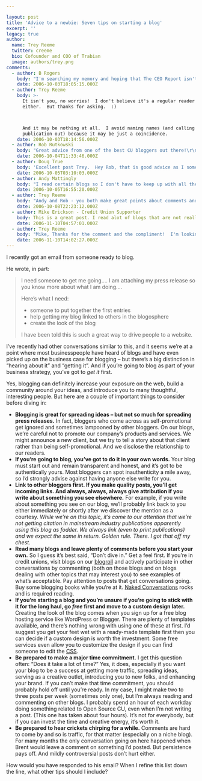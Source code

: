 ```yaml
---

layout: post
title: 'Advice to a newbie: Seven tips on starting a blog'
excerpt: ''
legacy: true
author:
  name: Trey Reeme
  twitter: creeme
  bio: Cofounder and COO of Trabian
  image: authors/trey.png
comments:
  - author: B Rogers
    body: "I'm searching my memory and hoping that The CEO Report isn't the spot where attribution was denied ..."
    date: 2006-10-03T18:05:15.000Z
  - author: Trey Reeme
    body: >-
      It isn't you, no worries!  I don't believe it's a regular reader
      either.  But thanks for asking.  :)



      And it may be nothing at all.  I avoid naming names (and calling the
      publication out) because it may be just a coincidence.
    date: 2006-10-03T18:14:56.000Z
  - author: Rob Rutkowski
    body: "Great advice from one of the best CU bloggers out there!\r\n\r\nAnd Trey, just because you don't always get comments doesn't mean people don't read you daily.  Often, I'll just silently agree with you."
    date: 2006-10-04T11:33:46.000Z
  - author: Doug True
    body: 'Excellent post Trey.  Hey Rob, that is good advice as I sometimes get discouraged by the lack of comments on my blog.  I am all too familiar with the sound of crickets.  I do run in to people at conferences that tell me they have been reading.  Plus, I really like posting presentations out there for people to review with others when they get back to the office.  Plus, giving out my blog address is better than handing out business cards.  '
    date: 2006-10-05T03:10:03.000Z
  - author: Andy Mattingly
    body: "I read certain blogs so I don't have to keep up with all the blogs out there.  Post interesting things you see from other sites and I will visit your blog more than others.(And maybe even add you to my feed)  I view certain blogs as my filter.  Opensourcecu and dougtrue.net are two blogs I have as feeds because they link me to other blogs or at least comment worthy news that I don't have to keep up with.  And I don't normally comment either...maybe I should more."
    date: 2006-10-05T16:55:20.000Z
  - author: Trey Reeme
    body: "Andy and Rob - you both make great points about comments and how they don't always reflect the number of eyes a post gets.  I keep up with about 70 RSS feeds at the moment, but I seldom comment on any blogs outside of the realm of financial institutions.  Many of the bloggers I read have no clue that I'm one of their most loyal readers and have been for a long time.\r\n\r\nDoug, your presentations crossed my mind when we decided to make our talk to the Washington CUL available online (after asking them if they'd be game, of course).  For bloggers, our blogs do much more than business cards, and the ideas can spread far beyond the conference. \r\n\r\nI didn't state this outright, but the initial email was from a credit union speaker.  I pointed him to dougtrue.net and gave him the pointers listed above.  He responded that he wasn't ready for the time commitment yet, and I applaud that.  "
    date: 2006-10-08T22:23:12.000Z
  - author: Mike Erickson - Credit Union Supporter
    body: This is a great post. I read alot of blogs that are not really personal and do not have a personal touch. What I appreciate most on good blogs is when they write the blog as if they are talking face-to-face with you or chatting on IM. You want to be as personal as you can so that you build a relationship with your reader. I am going to be adding a blog to one of our sites soon and I hope I can be as effective as you guys. Thank you for taking the time to put this together.
    date: 2006-11-10T04:57:01.000Z
  - author: Trey Reeme
    body: "Mike, Thanks for the comment and the compliment!  I'm looking forward to seeing your blog and hope that you let us know when it launches."
    date: 2006-11-10T14:02:27.000Z
---
```


<p>I recently got an email from someone ready to blog.</p>
<p>He wrote, in part:</p>
<blockquote><p>I need someone to get me going&#8230;.  I am attaching my press release so you know more about what I am doing&#8230;.</p><p>Here&#8217;s what I need:</p><ul><li>someone to put together the first entries</li><li>help getting my blog linked to others in the blogosphere</li><li>create the look of the blog</li></ul><p>I have been told this is such a great way to drive people to a website.</p></blockquote>
<p>I&#8217;ve recently had other conversations similar to this, and it seems we&#8217;re at a point where most businesspeople have heard of blogs and have even picked up on the business case for blogging &#8211; but there&#8217;s a big distinction in &#8220;hearing about it&#8221; and &#8220;getting it&#8221;.  And if you&#8217;re going to blog as part of your business strategy, you&#8217;ve got to <em>get it</em> first.</p>
<p>Yes, blogging can definitely increase your exposure on the web, build a community around your ideas, and introduce you to many thoughtful, interesting people.  But here are a couple of important things to consider before diving in:</p>
<ul>
<li><strong>Blogging is great for spreading ideas &#8211; but not so much for spreading press releases.</strong>  In fact, bloggers who come across as self-promotional get ignored and sometimes lampooned by other bloggers.  On our blogs, we&#8217;re careful not to promote our company&#8217;s products and services.  We might announce a new client, but we try to tell a story about that client rather than being self-promotional.  And we disclose the relationship to our readers.</li>
<li><strong>If you&#8217;re going to blog, you&#8217;ve got to do it in your own words.</strong>  Your blog must start out and remain transparent and honest, and it&#8217;s got to be authentically yours.  Most bloggers can spot inauthenticity a mile away, so I&#8217;d strongly advise against having anyone else write for you.</li>
<li><strong>Link to other bloggers first.  If you make quality posts, you&#8217;ll get incoming links.  And always, always, always give attribution if you write about something you see elsewhere.</strong>  For example, if you write about something you see on our blog, we&#8217;ll probably link back to you either immediately or shortly after we discover the mention as a courtesy.  <em>While we&#8217;re on this topic, it&#8217;s come to our attention that we&#8217;re not getting citation in mainstream industry publications apparently using this blog as fodder.  We always link (even to print publications) and we expect the same in return.  Golden rule.  There.  I got that off my chest.</em></li>
<li><strong>Read many blogs and leave plenty of comments before you start your own.</strong>  So I guess it&#8217;s best said, &#8220;Don&#8217;t dive in.&#8221;  Get a feel first.  If you&#8217;re in credit unions, visit blogs on our <a href="www.opensourcecu.com/pages/blogroll">blogroll</a> and actively participate in other conversations by commenting (both on those blogs and on blogs dealing with other topics that may interest you) to see examples of what&#8217;s acceptable.  Pay attention to posts that get conversations going.  Buy some blogging books while you&#8217;re at it.  <a href="http://www.amazon.com/Naked-Conversations-Changing-Businesses-Customers/dp/047174719X/sr=8-1/qid=1159900989/ref=pd_bbs_1/104-8616896-6922304?ie=UTF8&#38;s=books">Naked Conversations</a> rocks and is required reading.</li>
<li><strong>If you&#8217;re starting a blog and you&#8217;re unsure if you&#8217;re going to stick with it for the long haul, go <em>free</em> first and move to a custom design later.</strong>  Creating the look of the blog comes when you sign up for a free blog hosting service like WordPress or Blogger.  There are plenty of templates available, and there&#8217;s nothing wrong with using one of these at first.  I&#8217;d suggest you get your feet wet with a ready-made template first then you can decide if a custom design is worth the investment.  Some free services even allow you to customize the design if you can find someone to edit the <a href="http://en.wikipedia.org/wiki/Cascading_Style_Sheets"><span class="caps">CSS</span></a>.</li>
<li><strong>Be prepared to make a major time commitment.</strong>  I get this question often: &#8220;Does it take a lot of time?&#8221; Yes, it does, especially if you want your blog to be a success at getting more traffic, spreading ideas, serving as a creative outlet, introducing you to new folks, and enhancing your brand.  If you can&#8217;t make that time commitment, you should probably hold off until you&#8217;re ready.  In my case, I might make two to three posts per week (sometimes only one), but I&#8217;m always reading and commenting on other blogs.  I probably spend an hour of each workday doing something related to Open Source CU, even when I&#8217;m not writing a post.  (This one has taken about four hours).  It&#8217;s not for everybody, but if you can invest the time and creative energy, it&#8217;s worth it.</li>
<li><strong>Be prepared to hear crickets chirping for a while.</strong>  Comments are hard to come by and so is traffic, for that matter (especially on a niche blog).  For many months the only conversation going on here happened when Brent would leave a comment on something I&#8217;d posted.  But persistence pays off.  And mildly controversial posts don&#8217;t hurt either.</li>
</ul>
<p>How would you have responded to his email?  When I refine this list down the line, what other tips should I include?</p>